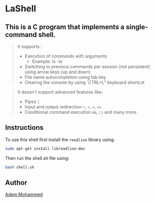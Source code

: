 # LaShell

## This is a C program that implements a single-command shell.

> It  supports :
> - Execution of commands with arguments 
>      - Example:  ls -la`
> - Switching to previous commands per session (not persistent) using arrow keys (up and down)
> - File name autocompletion using tab key
> - Clearing the console by using 'CTRL+L" keyboard shortcut

> It doesn't support advanced features like:
> - Pipes `|`
> - Input and output redirection `>`, `>`, `<`, `<<`
> - Conditional command execution `&&`, `||` and many more.

## Instructions
To use this shell first install the `readline` library using:
```bash
sudo apt-get install libreadline-dev
```

Then run the shell.sh file using:
```sh
bash shell.sh
```

## Author
[Adem Mohammed](https://github.com/abulhuman)



